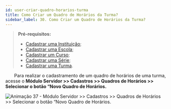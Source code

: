 ```yaml
---
id: user-criar-quadro-horarios-turma
title: Como Criar um Quadro de Horários da Turma?
sidebar_label: 30. Como Criar um Quadro de Horários da Turma?
---
```

>**Pré-requisitos:**
>*  [Cadastrar uma Instituição]();
>*  [Cadastrar uma Escola](user-como-cadastrar-uma-escola);
>*  [Cadastrar um Curso](user-como_cadastrar_um_curso);
>*  [Cadastrar uma Série](como-cadastrar-series);
>*  [Cadastrar uma Turma](como-cadastrar-turma).

&nbsp;&nbsp;&nbsp;&nbsp;&nbsp;&nbsp;&nbsp;Para realizar o cadastramento de um quadro de horários de uma turma, acesse o **Módulo Servidor >> Cadastros >> Quadros de Horários >> Selecionar o botão “Novo Quadro de Horários.**

![Animação 37 - Módulo Servidor >> Cadastros >> Quadros de Horários >> Selecionar o botão “Novo Quadro de Horários.](/img/user-docs/criar_quadro_de_horarios.gif)